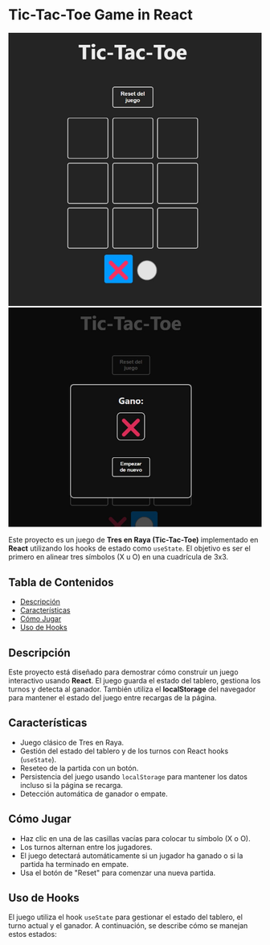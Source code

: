 # Tic-Tac-Toe Game in React

![Tablero del juego](./public/tic-tac-toe.jpg)
![Tablero Ganador](./public/tic-tac-toe-ganador.jpg)


Este proyecto es un juego de **Tres en Raya (Tic-Tac-Toe)** implementado en **React** utilizando los hooks de estado como `useState`. El objetivo es ser el primero en alinear tres símbolos (X u O) en una cuadrícula de 3x3.

## Tabla de Contenidos
- [Descripción](#descripción)
- [Características](#características)
- [Cómo Jugar](#cómo-jugar)
- [Uso de Hooks](#uso-de-hooks)


## Descripción

Este proyecto está diseñado para demostrar cómo construir un juego interactivo usando **React**. El juego guarda el estado del tablero, gestiona los turnos y detecta al ganador. También utiliza el **localStorage** del navegador para mantener el estado del juego entre recargas de la página.

## Características
- Juego clásico de Tres en Raya.
- Gestión del estado del tablero y de los turnos con React hooks (`useState`).
- Reseteo de la partida con un botón.
- Persistencia del juego usando `localStorage` para mantener los datos incluso si la página se recarga.
- Detección automática de ganador o empate.


## Cómo Jugar

- Haz clic en una de las casillas vacías para colocar tu símbolo (X o O).
- Los turnos alternan entre los jugadores.
- El juego detectará automáticamente si un jugador ha ganado o si la partida ha terminado en empate.
- Usa el botón de "Reset" para comenzar una nueva partida.

## Uso de Hooks

El juego utiliza el hook `useState` para gestionar el estado del tablero, el turno actual y el ganador. A continuación, se describe cómo se manejan estos estados:

